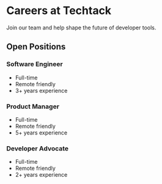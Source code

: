 # Careers at Techtack

Join our team and help shape the future of developer tools.

## Open Positions

### Software Engineer
- Full-time
- Remote friendly
- 3+ years experience

### Product Manager
- Full-time
- Remote friendly
- 5+ years experience

### Developer Advocate
- Full-time
- Remote friendly
- 2+ years experience